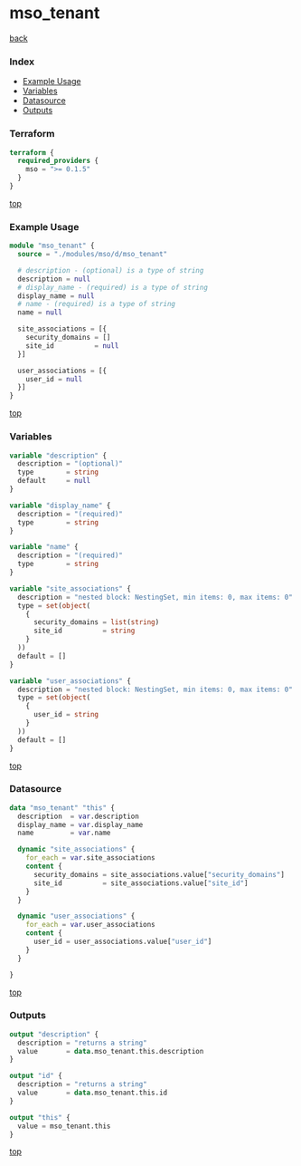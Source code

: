 # mso_tenant

[back](../mso.md)

### Index

- [Example Usage](#example-usage)
- [Variables](#variables)
- [Datasource](#datasource)
- [Outputs](#outputs)

### Terraform

```terraform
terraform {
  required_providers {
    mso = ">= 0.1.5"
  }
}
```

[top](#index)

### Example Usage

```terraform
module "mso_tenant" {
  source = "./modules/mso/d/mso_tenant"

  # description - (optional) is a type of string
  description = null
  # display_name - (required) is a type of string
  display_name = null
  # name - (required) is a type of string
  name = null

  site_associations = [{
    security_domains = []
    site_id          = null
  }]

  user_associations = [{
    user_id = null
  }]
}
```

[top](#index)

### Variables

```terraform
variable "description" {
  description = "(optional)"
  type        = string
  default     = null
}

variable "display_name" {
  description = "(required)"
  type        = string
}

variable "name" {
  description = "(required)"
  type        = string
}

variable "site_associations" {
  description = "nested block: NestingSet, min items: 0, max items: 0"
  type = set(object(
    {
      security_domains = list(string)
      site_id          = string
    }
  ))
  default = []
}

variable "user_associations" {
  description = "nested block: NestingSet, min items: 0, max items: 0"
  type = set(object(
    {
      user_id = string
    }
  ))
  default = []
}
```

[top](#index)

### Datasource

```terraform
data "mso_tenant" "this" {
  description  = var.description
  display_name = var.display_name
  name         = var.name

  dynamic "site_associations" {
    for_each = var.site_associations
    content {
      security_domains = site_associations.value["security_domains"]
      site_id          = site_associations.value["site_id"]
    }
  }

  dynamic "user_associations" {
    for_each = var.user_associations
    content {
      user_id = user_associations.value["user_id"]
    }
  }

}
```

[top](#index)

### Outputs

```terraform
output "description" {
  description = "returns a string"
  value       = data.mso_tenant.this.description
}

output "id" {
  description = "returns a string"
  value       = data.mso_tenant.this.id
}

output "this" {
  value = mso_tenant.this
}
```

[top](#index)